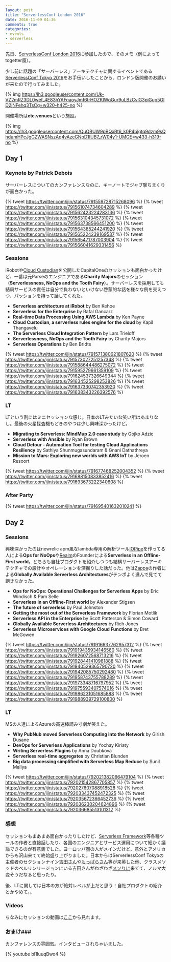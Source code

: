 ```yaml
---
layout: post
title: "ServerlessConf London 2016"
date: 2016-11-09 01:36
comments: true
categories: 
- events
- serverless
---
```



先日、[ServerlessConf London 2016](http://london.serverlessconf.io/)に参加したので、そのメモ（例によってtogetter風）。


少し前に話題の「サーバーレス」アーキテクチャに関するイベントである[ServerlessConf Tokyo 2016](http://tokyo.serverlessconf.io/)をお手伝いしたことから、ロンドン版開催のお誘いが来たので行ってみました。

{% img https://lh3.googleusercontent.com/Uk-VZ2mRZ3DL0wef_4E83hYAFqaoyJmf6trHOZKlWqGur9uLBzCvlG3piGup5OlD2jNFehq3TsCg=w320-h425-no %}

開催場所は**etc.venues**という施設。

{% img https://lh3.googleusercontent.com/QuQBUW9pBQxRt6_k0P4blgtq9dzm9sQhdumHPcJgGZWASNszAq4vAzeGNpD1IUB7_rW04y1-UMGE=w433-h319-no %}

## Day 1 ##

### Keynote by Patrick Debois ###

サーバーレスについてのカンファレンスなのに、キーノートでジャブ撃ちまくりが面白かった。

{% tweet https://twitter.com/ijin/status/791559728715268096 %}
{% tweet https://twitter.com/ijin/status/791561074734604289 %}
{% tweet https://twitter.com/ijin/status/791562423224283136 %}
{% tweet https://twitter.com/ijin/status/791563104345731072 %}
{% tweet https://twitter.com/ijin/status/791563738566451200 %}
{% tweet https://twitter.com/ijin/status/791564385244241920 %}
{% tweet https://twitter.com/ijin/status/791565224239169537 %}
{% tweet https://twitter.com/ijin/status/791565471787003904 %}
{% tweet https://twitter.com/ijin/status/791566041629331456 %}


### Sessions ###

iRobotや[Cloud Custodian](https://github.com/capitalone/cloud-custodian)を公開したCapitalOneのセッションも面白かったけど、一番は元Parseのエンジニアである**Charity Majors**のセッション（**Serverlessness, NoOps and the Tooth Fairy**）。サーバーレスを採用しても結局サービスの責任は自分で負わないといけない啓蒙的な話を様々な例を交えつつ、パッションを持って話してくれた。

- **Serverless architecture at iRobot** by Ben Kehoe 
- **Serverless for the Enterprise** by Rafal Gancarz 
- **Real-time Data Processing Using AWS Lambda** by Ken Payne 
- **Cloud Custodian, a serverless rules engine for the cloud** by Kapil Thangavelu 
- **The Serverless Cloud Integration Pattern** by Lars Trieloff
- **Serverlessness, NoOps and the Tooth Fairy** by Charity Majors 
- **Serverless Operations** by Ben Bridts

{% tweet https://twitter.com/ijin/status/791571380621807620 %}
{% tweet https://twitter.com/ijin/status/791573027251257348 %}
{% tweet https://twitter.com/ijin/status/791588644486275072 %}
{% tweet https://twitter.com/ijin/status/791595279661359109 %}
{% tweet https://twitter.com/ijin/status/791624537326649344 %}
{% tweet https://twitter.com/ijin/status/791634525298253826 %}
{% tweet https://twitter.com/ijin/status/791637330742353920 %}
{% tweet https://twitter.com/ijin/status/791638343226392576 %}


### LT ###

LTという割にはミニセッションな感じ。日本のLTみたいな笑い所はあまりなし。最後の火星探査機もどきのやつは少し興味深かったけど。

- **Migrating to Serverless: MindMup 2.0 case study** by Gojko Adzic
- **Serverless with Ansible** by Ryan Brown
- **Cloud Detour - Automation Tool for testing Cloud Applications Resiliency** by Sathiya Shunmugasundaram & Gnani Dathathreya
- **Mission to Mars: Exploring new worlds with AWS IoT** by Jeroen Resoort

{% tweet https://twitter.com/ijin/status/791677468252004352 %}
{% tweet https://twitter.com/ijin/status/791688150833852416 %}
{% tweet https://twitter.com/ijin/status/791693673222340608 %}


### After Party ###

{% tweet https://twitter.com/ijin/status/791695401632010241 %}

## Day 2 ##

### Sessions ###

興味深かったのはnewrelic apm風なlambda専用の解析ツール[IOPipe](https://www.iopipe.com/)を作ってる人による**Ops for NoOps**や[Realm](https://realm.io/)のFounderによる**Serverless in an Offline-First world**。どちらも自社プロダクトを紹介しつつも結構サーバーレスアーキテクチャでの設計やオペレーションを深掘りした話だった。他は[Zappa](https://github.com/Miserlou/Zappa)の作者による**Globally Available Serverless Architectures**がテンポよく進んで見てて飽きなかった。

- **Ops for NoOps: Operational Challenges for Serverless Apps** by Eric Windisch & Pam Selle
- **Serverless in an Offline-First world** by Alexander Stigsen 
- **The future of serverless** by Paul Johnston
- **Getting the most out of the Serverless Framework** by Florian Motlik 
- **Serverless API in the Enterprise** by Scott Patterson & Simon Coward 
- **Globally Available Serverless Architectures** by Rich Jones 
- **Serverless Microservices with Google Cloud Functions** by Bret McGowen

{% tweet https://twitter.com/ijin/status/791916637762957312 %}
{% tweet https://twitter.com/ijin/status/791919435934146560 %}
{% tweet https://twitter.com/ijin/status/791926072568713216 %}
{% tweet https://twitter.com/ijin/status/791928441410981888 %}
{% tweet https://twitter.com/ijin/status/791940529365790720 %}
{% tweet https://twitter.com/ijin/status/791942085750292480 %}
{% tweet https://twitter.com/ijin/status/791958743755788289 %}
{% tweet https://twitter.com/ijin/status/791973348716797952 %}
{% tweet https://twitter.com/ijin/status/791975593407574016 %} 
{% tweet https://twitter.com/ijin/status/791986231051685888 %}
{% tweet https://twitter.com/ijin/status/791988939729100800 %}

### LT ###

MSの人達によるAzureの高速棒読み寸劇が笑えた。

- **Why PubNub moved Serverless Computing into the Network** by Girish Dusane 
- **DevOps for Serverless Applications** by Yochay Kiriaty 
- **Writing Serverless Plugins** by Anna Doubkova 
- **Serverless real-time aggregates** by Christian Blunden
- **Big data processing simplified with Serverless Map Reduce** by Sunil Mallya 

{% tweet https://twitter.com/ijin/status/792021382066479104 %}
{% tweet https://twitter.com/ijin/status/792021542867705857 %}
{% tweet https://twitter.com/ijin/status/792027607088918528 %}
{% tweet https://twitter.com/ijin/status/792033437452472325 %}
{% tweet https://twitter.com/ijin/status/792035672366452736 %}
{% tweet https://twitter.com/ijin/status/792036230204624896 %}
{% tweet https://twitter.com/ijin/status/792036685513101312 %}


### 感想 ###

セッションもまあまあ面白かったりしたけど、[Serverless Framework](https://serverless.com/)等各種ツールの作者と直接話したり、各国のエンジニアとサービス運用について細かく議論できるのが有意義でした。ヨーロッパ圏の人がメインだけど、意外とアメリカからも沢山来てて終始盛り上がりました。日本からはServerlessConf Tokyoの主催者のセクションナイン[吉田さん](https://twitter.com/yoshidashingo/)や[もっぱらさん](https://twitter.com/toricls/)等が来英した他、クラスメソッドのベルリンリージョンにいる吉田さんがわざわざ[メソりに](http://dev.classmethod.jp/series/serverlessconf-london/)来てて、ノルマ大変そうだなぁと思ったり。

後、LTに関しては日本の方が絶対レベルが上だと思う！自社プロダクトの紹介とかやめて。。

### Videos ###

ちなみにセッションの動画は[ここ](https://www.youtube.com/channel/UCqlcVgk8SkUmve4Kw4xSlgw/feed)から見れます。


### おまけ###

カンファレンスの雰囲気。インタビューされちゃいました。

{% youtube bl1IuuqBwo4 %}

